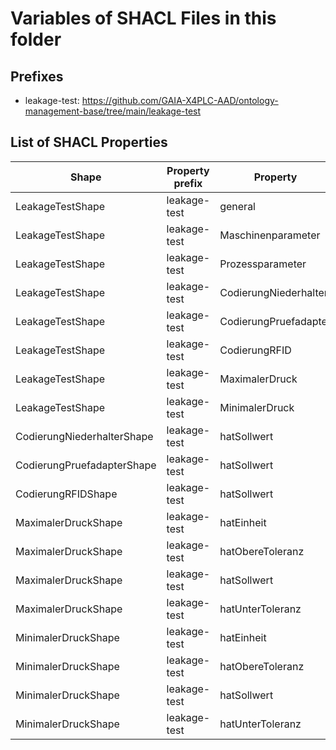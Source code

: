 # Variables of SHACL Files in this folder

## Prefixes

- leakage-test: <https://github.com/GAIA-X4PLC-AAD/ontology-management-base/tree/main/leakage-test>

## List of SHACL Properties

| Shape | Property prefix | Property | MinCount | MaxCount | Description | Datatype/NodeKind | Filename |
| --- | --- | --- | --- | --- | --- | --- | --- |
| LeakageTestShape | leakage-test | general | 1 | 1 |  |  | leakage-test_shacl.ttl |
| LeakageTestShape | leakage-test | Maschinenparameter | 1 | 1 |  |  | leakage-test_shacl.ttl |
| LeakageTestShape | leakage-test | Prozessparameter | 1 | 1 |  |  | leakage-test_shacl.ttl |
| LeakageTestShape | leakage-test | CodierungNiederhalter | 1 | 1 |  |  | leakage-test_shacl.ttl |
| LeakageTestShape | leakage-test | CodierungPruefadapter | 1 | 1 |  |  | leakage-test_shacl.ttl |
| LeakageTestShape | leakage-test | CodierungRFID | 1 | 1 |  |  | leakage-test_shacl.ttl |
| LeakageTestShape | leakage-test | MaximalerDruck | 1 | 1 |  |  | leakage-test_shacl.ttl |
| LeakageTestShape | leakage-test | MinimalerDruck | 1 | 1 |  |  | leakage-test_shacl.ttl |
| CodierungNiederhalterShape | leakage-test | hatSollwert | 1 | 1 |  | <http://www.w3.org/2001/XMLSchema#integer> | leakage-test_shacl.ttl |
| CodierungPruefadapterShape | leakage-test | hatSollwert | 1 | 1 |  | <http://www.w3.org/2001/XMLSchema#integer> | leakage-test_shacl.ttl |
| CodierungRFIDShape | leakage-test | hatSollwert | 1 | 1 |  | <http://www.w3.org/2001/XMLSchema#integer> | leakage-test_shacl.ttl |
| MaximalerDruckShape | leakage-test | hatEinheit | 1 | 1 |  | <http://www.w3.org/2001/XMLSchema#string> | leakage-test_shacl.ttl |
| MaximalerDruckShape | leakage-test | hatObereToleranz | 1 | 1 |  | <http://www.w3.org/2001/XMLSchema#decimal> | leakage-test_shacl.ttl |
| MaximalerDruckShape | leakage-test | hatSollwert | 1 | 1 |  | <http://www.w3.org/2001/XMLSchema#decimal> | leakage-test_shacl.ttl |
| MaximalerDruckShape | leakage-test | hatUnterToleranz | 1 | 1 |  | <http://www.w3.org/2001/XMLSchema#decimal> | leakage-test_shacl.ttl |
| MinimalerDruckShape | leakage-test | hatEinheit | 1 | 1 |  | <http://www.w3.org/2001/XMLSchema#string> | leakage-test_shacl.ttl |
| MinimalerDruckShape | leakage-test | hatObereToleranz | 1 | 1 |  | <http://www.w3.org/2001/XMLSchema#decimal> | leakage-test_shacl.ttl |
| MinimalerDruckShape | leakage-test | hatSollwert | 1 | 1 |  | <http://www.w3.org/2001/XMLSchema#decimal> | leakage-test_shacl.ttl |
| MinimalerDruckShape | leakage-test | hatUnterToleranz | 1 | 1 |  | <http://www.w3.org/2001/XMLSchema#decimal> | leakage-test_shacl.ttl |
